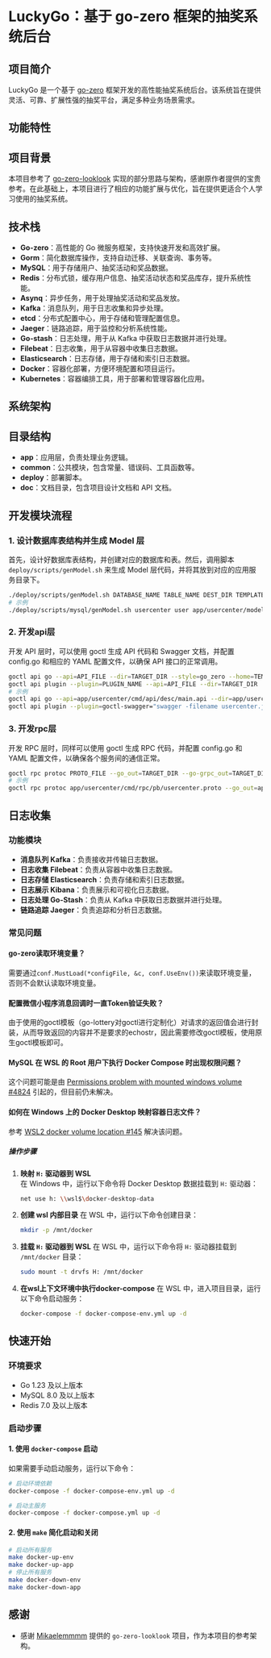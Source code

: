 # LuckyGo：基于 go-zero 框架的抽奖系统后台

## 项目简介

LuckyGo 是一个基于 [go-zero](https://github.com/zeromicro/go-zero) 框架开发的高性能抽奖系统后台。该系统旨在提供灵活、可靠、扩展性强的抽奖平台，满足多种业务场景需求。

## 功能特性

## 项目背景

本项目参考了 [go-zero-looklook](https://github.com/Mikaelemmmm/go-zero-looklook) 实现的部分思路与架构，感谢原作者提供的宝贵参考。在此基础上，本项目进行了相应的功能扩展与优化，旨在提供更适合个人学习使用的抽奖系统。

## 技术栈

- **Go-zero**：高性能的 Go 微服务框架，支持快速开发和高效扩展。
- **Gorm**：简化数据库操作，支持自动迁移、关联查询、事务等。
- **MySQL**：用于存储用户、抽奖活动和奖品数据。
- **Redis**：分布式锁，缓存用户信息、抽奖活动状态和奖品库存，提升系统性能。
- **Asynq**：异步任务，用于处理抽奖活动和奖品发放。
- **Kafka**：消息队列，用于日志收集和异步处理。
- **etcd**：分布式配置中心，用于存储和管理配置信息。
- **Jaeger**：链路追踪，用于监控和分析系统性能。
- **Go-stash**：日志处理，用于从 Kafka 中获取日志数据并进行处理。
- **Filebeat**：日志收集，用于从容器中收集日志数据。
- **Elasticsearch**：日志存储，用于存储和索引日志数据。
- **Docker**：容器化部署，方便环境配置和项目运行。
- **Kubernetes**：容器编排工具，用于部署和管理容器化应用。

## 系统架构

## 目录结构
- **app**：应用层，负责处理业务逻辑。
- **common**：公共模块，包含常量、错误码、工具函数等。
- **deploy**：部署脚本。
- **doc**：文档目录，包含项目设计文档和 API 文档。

## 开发模块流程

### 1. 设计数据库表结构并生成 Model 层

首先，设计好数据库表结构，并创建对应的数据库和表。然后，调用脚本 `deploy/scripts/genModel.sh` 来生成 Model 层代码，并将其放到对应的应用服务目录下。

```sh
./deploy/scripts/genModel.sh DATABASE_NAME TABLE_NAME DEST_DIR TEMPLATE_DIR
# 示例
./deploy/scripts/mysql/genModel.sh usercenter user app/usercenter/model deploy/goctl/1.7.3
```
### 2. 开发api层
开发 API 层时，可以使用 goctl 生成 API 代码和 Swagger 文档，并配置 config.go 和相应的 YAML 配置文件，以确保 API 接口的正常调用。
```sh
goctl api go --api=API_FILE --dir=TARGET_DIR --style=go_zero --home=TEMPLATE_DIR
goctl api plugin --plugin=PLUGIN_NAME --api=API_FILE --dir=TARGET_DIR
# 示例
goctl api go --api=app/usercenter/cmd/api/desc/main.api --dir=app/usercenter/cmd/api/ --style=go_zero --home=deploy/goctl/1.7.3/
goctl api plugin --plugin=goctl-swagger="swagger -filename usercenter.json" --api=app/usercenter/cmd/api/desc/main.api --dir=doc/swagger
```
### 3. 开发rpc层
开发 RPC 层时，同样可以使用 goctl 生成 RPC 代码，并配置 config.go 和 YAML 配置文件，以确保各个服务间的通信正常。
```sh
goctl rpc protoc PROTO_FILE --go_out=TARGET_DIR --go-grpc_out=TARGET_DIR --zrpc_out=TARGET_DIR --style=go_zero --home=TEMPLATE_DIR
# 示例
goctl rpc protoc app/usercenter/cmd/rpc/pb/usercenter.proto --go_out=app/usercenter/cmd/rpc/ --go-grpc_out=app/usercenter/cmd/rpc/ --zrpc_out=app/usercenter/cmd/rpc/ --style=go_zero --home=deploy/goctl/1.7.3/
```

## 日志收集

### 功能模块
- **消息队列 Kafka**：负责接收并传输日志数据。
- **日志收集 Filebeat**：负责从容器中收集日志数据。
- **日志存储 Elasticsearch**：负责存储和索引日志数据。
- **日志展示 Kibana**：负责展示和可视化日志数据。
- **日志处理 Go-Stash**：负责从 Kafka 中获取日志数据并进行处理。
- **链路追踪 Jaeger**：负责追踪和分析日志数据。

### 常见问题
#### go-zero读取环境变量？
需要通过`conf.MustLoad(*configFile, &c, conf.UseEnv())`来读取环境变量，否则不会默认读取环境变量。

#### 配置微信小程序消息回调时一直Token验证失败？
由于使用的goctl模板（go-lottery对goctl进行定制化）对请求的返回值会进行封装，从而导致返回的内容并不是要求的echostr，因此需要修改goctl模板，使用原生goctl模板即可。

#### MySQL 在 WSL 的 Root 用户下执行 Docker Compose 时出现权限问题？
这个问题可能是由 [Permissions problem with mounted windows volume #4824](https://github.com/docker/for-win/issues/4824) 引起的，但目前仍未解决。

#### 如何在 Windows 上的 Docker Desktop 映射容器日志文件？

参考 [WSL2 docker volume location #145](https://github.com/Mikaelemmmm/go-zero-looklook/issues/145) 解决该问题。

##### 操作步骤

1. **映射 `H:` 驱动器到 WSL**  
   在 Windows 中，运行以下命令将 Docker Desktop 数据挂载到 `H:` 驱动器：

   ```bash
   net use h: \\wsl$\docker-desktop-data
    ```
2. **创建 wsl 内部目录**
    在 WSL 中，运行以下命令创建目录：
    
    ```bash
    mkdir -p /mnt/docker
    ```
3. **挂载 `H:` 驱动器到 WSL**
    在 WSL 中，运行以下命令将 `H:` 驱动器挂载到 `/mnt/docker` 目录：

    ```bash
    sudo mount -t drvfs H: /mnt/docker
    ```
4. **在wsl上下文环境中执行docker-compose**
    在 WSL 中，进入项目目录，运行以下命令启动服务：
    ```bash
    docker-compose -f docker-compose-env.yml up -d
    ```

## 快速开始

### 环境要求

- Go 1.23 及以上版本
- MySQL 8.0 及以上版本
- Redis 7.0 及以上版本

### 启动步骤

#### 1. 使用 `docker-compose` 启动
如果需要手动启动服务，运行以下命令：
```sh
# 启动环境依赖
docker-compose -f docker-compose-env.yml up -d

# 启动主服务
docker-compose -f docker-compose.yml up -d
``` 
#### 2. 使用 `make` 简化启动和关闭
```sh
# 启动所有服务
make docker-up-env
make docker-up-app
# 停止所有服务
make docker-down-env
make docker-down-app
```

## 感谢
- 感谢 [Mikaelemmmm](https://github.com/Mikaelemmmm) 提供的 `go-zero-looklook` 项目，作为本项目的参考架构。